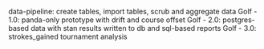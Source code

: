 data-pipeline: create tables, import tables, scrub and aggregate data
Golf - 1.0: panda-only prototype with drift and course offset
Golf - 2.0: postgres-based data with stan results written to db and sql-based reports
Golf - 3.0: strokes_gained tournament analysis